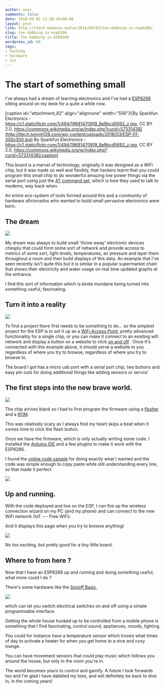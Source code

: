 ```yaml
---
author: user
comments: false
date: 2018-03-02 11:38:28+00:00
layout: post
link: http://ttech.mamacos.media/2018/03/02/toe-dabbing-in-esp8266/
slug: toe-dabbing-in-esp8266
title: Toe Dabbing in ESP8266
wordpress_id: 69
tags:
- hacking
- hardware
- iot
---
```





# The start of something small


I've always had a dream of learning electronics and I've had a [ESP8266](https://en.wikipedia.org/wiki/ESP8266) sitting around on my desk for a quite a while now.

[caption id="attachment_82" align="alignnone" width="556"]![By Sparkfun Electronics - https://c1.staticflickr.com/1/494/19681470919_9a9bcd5692_z.jpg, CC BY 2.0, https://commons.wikimedia.org/w/index.php?curid=57331438](http://ttech.tonym128.com/wp-content/uploads/2018/03/ESP-01-300x300.jpg) By Sparkfun Electronics - https://c1.staticflickr.com/1/494/19681470919_9a9bcd5692_z.jpg, CC BY 2.0, https://commons.wikimedia.org/w/index.php?curid=57331438[/caption]

This board is a marvel of technology, originally it was designed as a WiFi chip, but it was made so well and flexibly, that hackers learnt that you could program this small chip to do wonderful amazing low power things via the serial port using just the [AT command set](https://en.wikipedia.org/wiki/Hayes_command_set), which is how they used to talk to modems, way back when.

An entire eco-system of tools formed around this and a community of hardware aficionados who wanted to build small pervasive electronics were born.


## The dream


![](http://ttech.tonym128.com/wp-content/uploads/2018/02/pexels-photo-279467-300x200.jpeg)

My dream was always to build small 'throw away' electronic devices cheaply that could form some sort of network and provide access to metrics of some sort, light levels, temperatures, air pressure and layer them throughout a room and then build displays of this data. An example that I've seen recently isn't quite this but it is similar in a popular supermarket chain that shows their electricity and water usage on real time updated graphs at the entrance.

I find this sort of information which is kinda mundane being turned into something useful, fascinating.


## Turn it into a reality


![](http://ttech.tonym128.com/wp-content/uploads/2018/02/pexels-photo-533189-300x225.jpeg)

To find a project there first needs to be something to do... so the simplest project for the ESP is to set it up as a [WiFi Access Point](https://gist.github.com/Cyclenerd/7c9cba13360ec1ec9d2ea36e50c7ff77), pretty advanced functionality for a single chip, or you can make it connect to an existing wifi network and display a button on a website to click [on and off](https://create.arduino.cc/projecthub/jaiprak/control-led-from-web-app-using-esp8266-serial-wifi-module-cdf419) . Once it's connected with this example above, it should serve a website to you regardless of where you try to browse, regardless of where you try to browse to.

The board I got has a micro usb port with a serial port chip, two buttons and easy pin outs for doing additional things like adding sensors or servos'




## The first steps into the new brave world.


![](http://ttech.tonym128.com/wp-content/uploads/2018/02/Arduino.png)

The chip arrives blank so I had to first program the firmware using a [flasher](https://en.wikipedia.org/wiki/Firmware#Flashing) and a [ROM](https://en.wikipedia.org/wiki/Read-only_memory).

This was relatively scary as I always find my heart skips a beat when it comes time to click the flash button.

Once we have the firmware, which is only actually writing some code. I installed the [Arduino IDE](https://www.arduino.cc/en/Main/Software) and a few plugins to make it work with the ESP8266.

I found the [online code sample](https://gist.github.com/Cyclenerd/7c9cba13360ec1ec9d2ea36e50c7ff77) for doing exactly what I wanted and the code was simple enough to copy paste while still understanding every line, so that made it perfect.

![](http://ttech.tonym128.com/wp-content/uploads/2018/03/Code-300x288.png)




## Up and running.


With the code deployed and live on the ESP, I can fire up the wireless connection wizard on my PC (and my phone) and can connect to the new WiFi network (IoT --- Free WiFi).

And it displays this page when you try to browse anything!

![](http://ttech.tonym128.com/wp-content/uploads/2018/03/Im-just-a-bottle-WiFi.png)

No too exciting, but pretty good for a tiny little board.


## Where to from here ?


Now that I have an ESP8266 up and running and doing something useful, what more could I do ?

There's some hardware like the [Sonoff Basic  ](http://sonoff.itead.cc/en/products/sonoff/sonoff-basic)

![](http://ttech.tonym128.com/wp-content/uploads/2018/03/Sonoff-300x300.jpg)

which can let you switch electrical switches on and off using a simple programmable interface.

Getting the whole house hooked up to be controlled from a mobile phone is something that I find fascinating, control sound, appliances, moods, lighting.

You could for instance have a temperature sensor which knows what times of day to activate a heater for when you get home to a nice and cosy lounge.

You can have movement sensors that could play music which follows you around the house, but only in the room you're in.

The world becomes yours to control and gamify. A future I look forwards too and I'm glad I have dabbled my toes, and will definitely be back to dive in, in the coming years!


